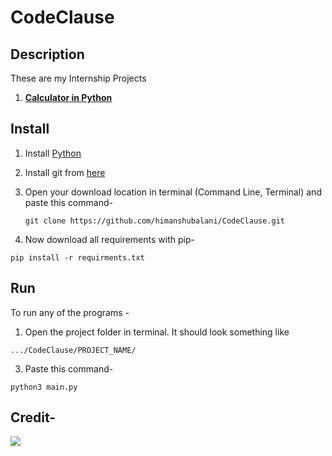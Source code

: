# CodeClause

## Description
These are my Internship Projects
1. **[Calculator in Python](https://github.com/himanshubalani/CodeClause/tree/main/Calculator)**


## Install
1. Install [Python](https://www.python.org/downloads/)
2. Install git from [here](https://git-scm.com/book/en/v2/Getting-Started-Installing-Git)
3. Open your download location in terminal (Command Line, Terminal) and paste this command-
  
    ````
    git clone https://github.com/himanshubalani/CodeClause.git
   ````
4. Now download all requirements with pip-
  
  
  ````
  pip install -r requirments.txt
  ````
  
## Run
To run any of the programs -
1. Open the project folder in terminal. It should look something like
  ```
  .../CodeClause/PROJECT_NAME/
  ```
3. Paste this command-
  ````
  python3 main.py
  ````
  
## Credit-
<a href = "https://lnk.bio/z2lx"> <img src="https://github.com/himanshubalani/nameheaders/blob/main/Github%20Python.png"> </a>
